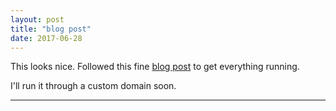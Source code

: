 ```yaml
---
layout: post
title: "blog post"
date: 2017-06-28
---
```


This looks nice. Followed this fine [blog post](http://jmcglone.com/guides/github-pages/) to get everything running.

I'll run it through a custom domain soon.

---